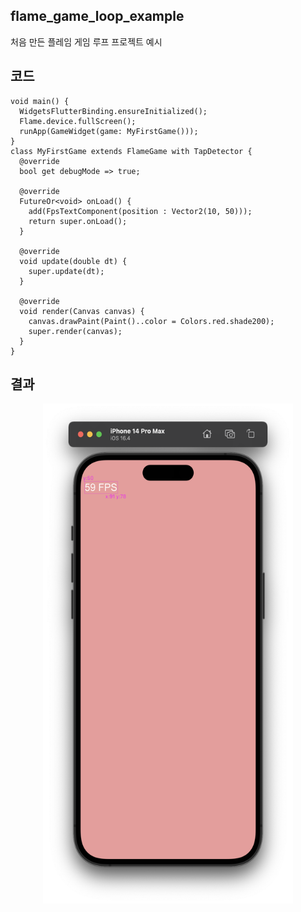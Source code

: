 ## flame_game_loop_example

처음 만든 플레임 게임 루프 프로젝트 예시

## 코드 
```
void main() {
  WidgetsFlutterBinding.ensureInitialized();
  Flame.device.fullScreen();
  runApp(GameWidget(game: MyFirstGame()));
}
class MyFirstGame extends FlameGame with TapDetector {
  @override
  bool get debugMode => true;

  @override
  FutureOr<void> onLoad() {
    add(FpsTextComponent(position : Vector2(10, 50)));
    return super.onLoad();
  }

  @override
  void update(double dt) {
    super.update(dt);
  }

  @override
  void render(Canvas canvas) {
    canvas.drawPaint(Paint()..color = Colors.red.shade200);
    super.render(canvas);
  }
}
```

## 결과
<center><img src="https://github.com/SHT-3756/flame_study/blob/main/udemy/BuildYourFirst2DMobileGame/1/flame_game_loop_example/assets/images/screenshot-1.png" width="400px" height="800px"></center>
